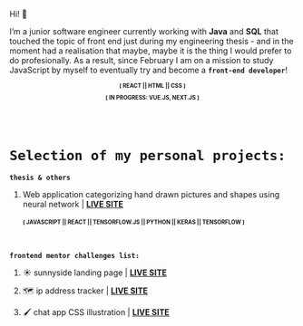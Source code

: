 Hi! :wave: 

I’m a junior software engineer currently working with <b>Java</b> and <b>SQL</b> that touched the topic of front end just during my engineering thesis - and in the moment had a realisation that maybe, maybe it is the thing I would prefer to do profesionally. As a result, since February I am on a mission to study JavaScript by myself to eventually try and become a <code><b>front-end developer</b></code>!

<div align="center">
<sub><sup><b>[ REACT || HTML || CSS ]

[ IN PROGRESS: VUE.JS, NEXT.JS ]</b></sup></sub>
</div>

</br>
</br>

<h1><code>Selection of my personal projects:</code></h1>

<code><b>thesis & others</b></code>

1. Web application categorizing hand drawn pictures and shapes using neural network 
| <a href="https://neural-network-react.herokuapp.com/"><strong>LIVE SITE</strong></a>

&nbsp; &nbsp; &nbsp; <sub><sup><b>[ JAVASCRIPT || REACT || TENSORFLOW.JS || PYTHON || KERAS || TENSORFLOW ]</b></sup></sub>

</br>

<code><b>frontend mentor challenges list:</b></code>

1. :sunny: sunnyside landing page 
| <a href="https://oktawiarogowicz.github.io/sunnyside-agency/"><strong>LIVE SITE</strong></a>

2. 🗺️ ip address tracker 
| <a href="https://oktawiarogowicz.github.io/ip-address-tracker/"><strong>LIVE SITE</strong></a>

3. 🖌️ chat app CSS illustration 
| <a href="https://oktawiarogowicz.github.io/CSS-mobile-app-mockup/"><strong>LIVE SITE</strong></a>
